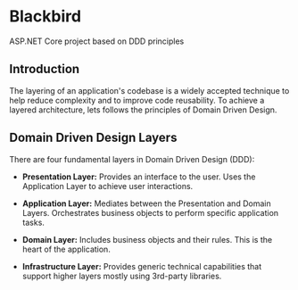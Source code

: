 # Blackbird
ASP.NET Core project based on DDD principles

## Introduction
The layering of an application's codebase is a widely accepted technique to help reduce complexity and to improve code reusability. To achieve a layered architecture, lets follows the principles of Domain Driven Design.

## Domain Driven Design Layers
There are four fundamental layers in Domain Driven Design (DDD):

* **Presentation Layer:** Provides an interface to the user. Uses the Application Layer to achieve user interactions.

* **Application Layer:** Mediates between the Presentation and Domain Layers. Orchestrates business objects to perform specific application tasks.

* **Domain Layer:** Includes business objects and their rules. This is the heart of the application.

* **Infrastructure Layer:** Provides generic technical capabilities that support higher layers mostly using 3rd-party libraries.
